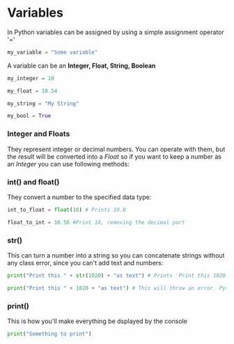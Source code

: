 # Variables

In Python variables can be assigned by using a simple assignment operator '='

~~~python
my_variable = "Some variable"
~~~

A variable can be an **Integer, Float, String, Boolean**

~~~python
my_integer = 10

my_float = 10.54

my_string = "My String"

my_bool = True
~~~

### Integer and Floats

They represent integer or decimal numbers. You can operate with them, but the result will be converted into a *Float* so if you want
to keep a number as an *Integer* you can use following methods:

### int() and float()

They convert a number to the specified data type:

~~~python
int_to_float = float(10) # Prints 10.0

float_to_int = 10.56 #Print 10, removing the decimal part
~~~

### str()

This can turn a number into a string so you can concatenate strings without any class error, since you can't add text and numbers:

~~~python
print("Print this " + str(1020) + "as text") # Prints 'Print this 1020 as text'

print("Print this " + 1020 + "as text") # This will throw an error. Python would think you are trying to get the sum of words and letters
~~~

### print()

This is how you'll make everything be dsplayed by the console

~~~python
print("Something to print")
~~~



